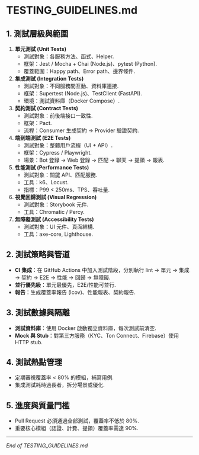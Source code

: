 # TESTING_GUIDELINES.md

## 1. 測試層級與範圍

1. **單元測試 (Unit Tests)**
   * 測試對象：各服務方法、函式、Helper.
   * 框架：Jest / Mocha + Chai (Node.js)、pytest (Python).
   * 覆蓋範圍：Happy path、Error path、邊界條件.
2. **集成測試 (Integration Tests)**
   * 測試對象：不同服務間互動、資料庫連接.
   * 框架：Supertest (Node.js)、TestClient (FastAPI).
   * 環境：測試資料庫（Docker Compose）.
3. **契約測試 (Contract Tests)**
   * 測試對象：前後端接口一致性.
   * 框架：Pact.
   * 流程：Consumer 生成契約 → Provider 驗證契約.
4. **端到端測試 (E2E Tests)**
   * 測試對象：整體用戶流程（UI + API）.
   * 框架：Cypress / Playwright.
   * 場景：Bot 登錄 → Web 登錄 → 匹配 → 聊天 → 提領 → 報表.
5. **性能測試 (Performance Tests)**
   * 測試對象：關鍵 API、匹配服務.
   * 工具：k6、Locust.
   * 指標：P99 < 250ms、TPS、吞吐量.
6. **視覺回歸測試 (Visual Regression)**
   * 測試對象：Storybook 元件.
   * 工具：Chromatic / Percy.
7. **無障礙測試 (Accessibility Tests)**
   * 測試對象：UI 元件、頁面結構.
   * 工具：axe-core, Lighthouse.

## 2. 測試策略與管道

* **CI 集成**：在 GitHub Actions 中加入測試階段，分別執行 lint → 單元 → 集成 → 契約 → E2E → 性能 → 回歸 → 無障礙.
* **並行優先級**：單元最優先，E2E/性能可並行.
* **報告**：生成覆蓋率報告 (lcov)、性能報表、契約報告.

## 3. 測試數據與隔離

* **測試資料庫**：使用 Docker 啟動獨立資料庫，每次測試前清空.
* **Mock 與 Stub**：對第三方服務（KYC、Ton Connect、Firebase）使用 HTTP stub.

## 4. 測試熱點管理

* 定期審視覆蓋率 < 80% 的模組，補寫用例.
* 集成測試耗時過長者，拆分場景或優化.

## 5. 進度與質量門檻

* Pull Request 必須通過全部測試，覆蓋率不低於 80%.
* 重要核心模組（認證、計費、提領）覆蓋率需達 90%.

---

*End of TESTING_GUIDELINES.md* 